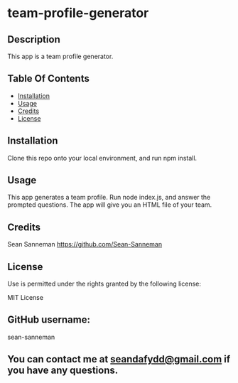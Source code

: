 # team-profile-generator

  ## Description

  This app is a team profile generator.

  ## Table Of Contents

  * [Installation](#installation)
  * [Usage](#usage)
  * [Credits](#credits)
  * [License](#rights)
  

  ## Installation

  Clone this repo onto your local environment, and run npm install.

  ## Usage

  This app generates a team profile. Run node index.js, and answer the prompted questions. The app will give you an HTML  file of your team.

  ## Credits

  Sean Sanneman https://github.com/Sean-Sanneman

  ## License

  Use is permitted under the rights granted by the following license:

  MIT License

  ## GitHub username:
  sean-sanneman

  ## You can contact me at seandafydd@gmail.com if you have any questions.

